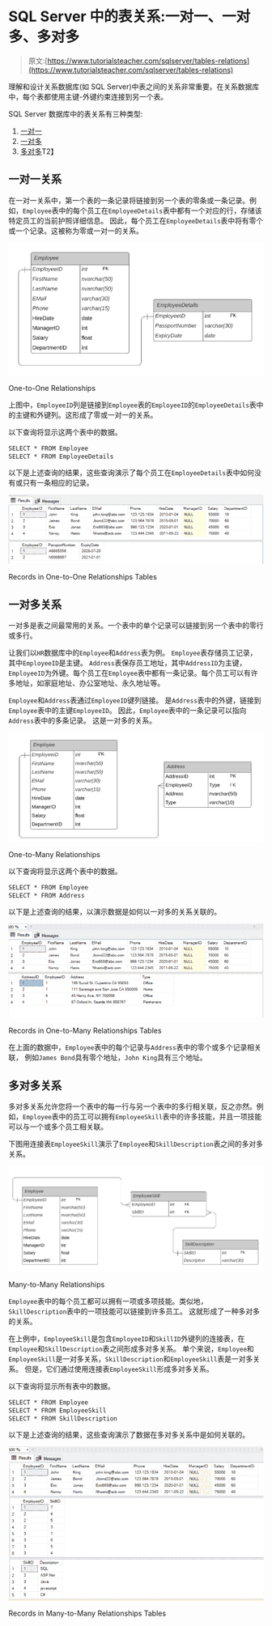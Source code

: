 # SQL Server 中的表关系:一对一、一对多、多对多

> 原文:[https://www.tutorialsteacher.com/sqlserver/tables-relations](https://www.tutorialsteacher.com/sqlserver/tables-relations)

理解和设计关系数据库(如 SQL Server)中表之间的关系非常重要。在关系数据库中，每个表都使用主键-外键约束连接到另一个表。

SQL Server 数据库中的表关系有三种类型:

1.  [一对一](#one-to-one-relation)
2.  [一对多](#one-to-many-relation)
3.  [多对多](#many-to-many-relation)T2】

## 一对一关系

在一对一关系中，第一个表的一条记录将链接到另一个表的零条或一条记录。例如，`Employee`表中的每个员工在`EmployeeDetails`表中都有一个对应的行，存储该特定员工的当前护照详细信息。 因此，每个员工在`EmployeeDetails`表中将有零个或一个记录。这被称为零或一对一的关系。

[![](img/c15fdb31bb4c818c338fd13ff83e79ee.png)](../../Content/images/sqlserver/tables-relations5.png)

One-to-One Relationships



上图中，`EmployeeID`列是链接到`Employee`表的`EmployeeID`的`EmployeeDetails`表中的主键和外键列。这形成了零或一对一的关系。

以下查询将显示这两个表中的数据。

```
SELECT * FROM Employee
SELECT * FROM EmployeeDetails
```

以下是上述查询的结果，这些查询演示了每个员工在`EmployeeDetails`表中如何没有或只有一条相应的记录。

[![](img/16cc86fdf547a33e56d8dd9bdffdee9c.png)](../../Content/images/sqlserver/tables-relations6.png)

Records in One-to-One Relationships Tables



## 一对多关系

一对多是表之间最常用的关系。一个表中的单个记录可以链接到另一个表中的零行或多行。

让我们以`HR`数据库中的`Employee`和`Address`表为例。 `Employee`表存储员工记录，其中`EmployeeID`是主键。 `Address`表保存员工地址，其中`AddressID`为主键，`EmployeeID`为外键。每个员工在`Employee`表中都有一条记录。每个员工可以有许多地址，如家庭地址、办公室地址、永久地址等。

`Employee`和`Address`表通过`EmployeeID`键列链接。 是`Address`表中的外键，链接到`Employee`表中的主键`EmployeeID`。 因此，`Employee`表中的一条记录可以指向`Address`表中的多条记录。 这是一对多的关系。

[![](img/3a6ba3b2e86d02486966d368fef2f6dd.png)](../../Content/images/sqlserver/tables-relations1.png)

One-to-Many Relationships



以下查询将显示这两个表中的数据。

```
SELECT * FROM Employee
SELECT * FROM Address
```

以下是上述查询的结果，以演示数据是如何以一对多的关系关联的。

[![](img/fb62fa84f899636ca024dcccef2a15f7.png)](../../Content/images/sqlserver/tables-relations2.png)

Records in One-to-Many Relationships Tables



在上面的数据中，`Employee`表中的每个记录与`Address`表中的零个或多个记录相关联， 例如`James Bond`具有零个地址，`John King`具有三个地址。

## 多对多关系

多对多关系允许您将一个表中的每一行与另一个表中的多行相关联，反之亦然。例如，`Employee`表中的员工可以拥有`EmployeeSkill`表中的许多技能，并且一项技能可以与一个或多个员工相关联。

下图用连接表`EmployeeSkill`演示了`Employee`和`SkillDescription`表之间的多对多关系。

[![](img/d7eaecb4df4a21462da853da6028866a.png)](../../Content/images/sqlserver/tables-relations3.png)

Many-to-Many Relationships



`Employee`表中的每个员工都可以拥有一项或多项技能。类似地，`SkillDescription`表中的一项技能可以链接到许多员工。 这就形成了一种多对多的关系。

在上例中，`EmployeeSkill`是包含`EmployeeID`和`SkillID`外键列的连接表，在`Employee`和`SkillDescription`表之间形成多对多关系。 单个来说，`Employee`和`EmployeeSkill`是一对多关系，`SkillDescription`和`EmployeeSkill`表是一对多关系。 但是，它们通过使用连接表`EmployeeSkill`形成多对多关系。

以下查询将显示所有表中的数据。

```
SELECT * FROM Employee
SELECT * FROM EmployeeSkill
SELECT * FROM SkillDescription
```

以下是上述查询的结果，这些查询演示了数据在多对多关系中是如何关联的。

[![](img/9d7d1e98919be863153c0dc39e5dcb15.png)](../../Content/images/sqlserver/tables-relations4.png)

Records in Many-to-Many Relationships Tables

